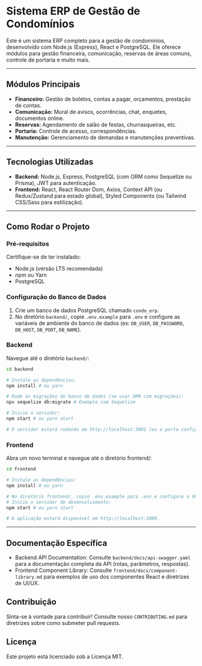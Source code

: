 # Sistema ERP de Gestão de Condomínios

Este é um sistema ERP completo para a gestão de condomínios, desenvolvido com Node.js (Express), React e PostgreSQL. Ele oferece módulos para gestão financeira, comunicação, reservas de áreas comuns, controle de portaria e muito mais.

---

## Módulos Principais

* **Financeiro:** Gestão de boletos, contas a pagar, orçamentos, prestação de contas.
* **Comunicação:** Mural de avisos, ocorrências, chat, enquetes, documentos online.
* **Reservas:** Agendamento de salão de festas, churrasqueiras, etc.
* **Portaria:** Controle de acesso, correspondências.
* **Manutenção:** Gerenciamento de demandas e manutenções preventivas.

---

## Tecnologias Utilizadas

* **Backend:** Node.js, Express, PostgreSQL (com ORM como Sequelize ou Prisma), JWT para autenticação.
* **Frontend:** React, React Router Dom, Axios, Context API (ou Redux/Zustand para estado global), Styled Components (ou Tailwind CSS/Sass para estilização).

---

## Como Rodar o Projeto

### Pré-requisitos

Certifique-se de ter instalado:

* Node.js (versão LTS recomendada)
* npm ou Yarn
* PostgreSQL

### Configuração do Banco de Dados

1.  Crie um banco de dados PostgreSQL chamado `condo_erp`.
2.  No diretório `backend/`, copie `.env.example` para `.env` e configure as variáveis de ambiente do banco de dados (ex: `DB_USER`, `DB_PASSWORD`, `DB_HOST`, `DB_PORT`, `DB_NAME`).

### Backend

Navegue até o diretório `backend/`:

```bash
cd backend

# Instale as dependências:
npm install # ou yarn

# Rode as migrações do banco de dados (se usar ORM com migrações):
npx sequelize db:migrate # Exemplo com Sequelize

# Inicie o servidor:
npm start # ou yarn start

# O servidor estará rodando em http://localhost:3001 (ou a porta configurada).
```

### Frontend
Abra um novo terminal e navegue até o diretório frontend/:

```bash
cd frontend

# Instale as dependências:
npm install # ou yarn

# No diretório frontend/, copie .env.example para .env e configure a URL da API (ex: REACT_APP_API_URL=http://localhost:3001).
# Inicie o servidor de desenvolvimento:
npm start # ou yarn start

# A aplicação estará disponível em http://localhost:3000.
```

---

## Documentação Específica
* Backend API Documentation: Consulte `backend/docs/api-swagger.yaml` para a documentação completa da API (rotas, parâmetros, respostas).
* Frontend Component Library: Consulte `frontend/docs/component-library.md` para exemplos de uso dos componentes React e diretrizes de UI/UX.

## Contribuição
Sinta-se à vontade para contribuir! Consulte nosso `CONTRIBUTING.md` para diretrizes sobre como submeter pull requests.

## Licença
Este projeto está licenciado sob a Licença MIT.
